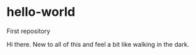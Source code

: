 # hello-world
First repository

  Hi there. New to all of this and feel a bit like walking in the dark. 
